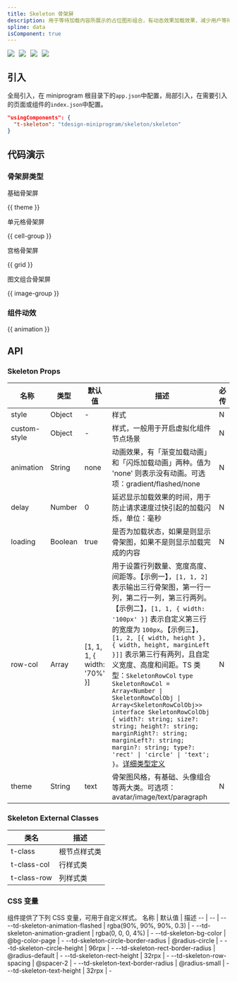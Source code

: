 ```yaml
---
title: Skeleton 骨架屏
description: 用于等待加载内容所展示的占位图形组合，有动态效果加载效果，减少用户等待焦虑。
spline: data
isComponent: true
---
```


<span class="coverages-badge" style="margin-right: 10px"><img src="https://img.shields.io/badge/coverages%3A%20lines-100%25-blue" /></span><span class="coverages-badge" style="margin-right: 10px"><img src="https://img.shields.io/badge/coverages%3A%20functions-100%25-blue" /></span><span class="coverages-badge" style="margin-right: 10px"><img src="https://img.shields.io/badge/coverages%3A%20statements-100%25-blue" /></span><span class="coverages-badge" style="margin-right: 10px"><img src="https://img.shields.io/badge/coverages%3A%20branches-94%25-blue" /></span>
## 引入

全局引入，在 miniprogram 根目录下的`app.json`中配置，局部引入，在需要引入的页面或组件的`index.json`中配置。

```json
"usingComponents": {
  "t-skeleton": "tdesign-miniprogram/skeleton/skeleton"
}
```

## 代码演示

### 骨架屏类型

基础骨架屏

{{ theme }}

单元格骨架屏

{{ cell-group }}


宫格骨架屏

{{ grid }}

图文组合骨架屏

{{ image-group }}

### 组件动效

{{ animation }}


## API

### Skeleton Props

名称 | 类型 | 默认值 | 描述 | 必传
-- | -- | -- | -- | --
style | Object | - | 样式 | N
custom-style | Object | - | 样式，一般用于开启虚拟化组件节点场景 | N
animation | String | none | 动画效果，有「渐变加载动画」和「闪烁加载动画」两种。值为 'none' 则表示没有动画。可选项：gradient/flashed/none | N
delay | Number | 0 | 延迟显示加载效果的时间，用于防止请求速度过快引起的加载闪烁，单位：毫秒 | N
loading | Boolean | true | 是否为加载状态，如果是则显示骨架图，如果不是则显示加载完成的内容 | N
row-col | Array | [1, 1, 1, { width: '70%' }] | 用于设置行列数量、宽度高度、间距等。【示例一】，`[1, 1, 2]` 表示输出三行骨架图，第一行一列，第二行一列，第三行两列。【示例二】，`[1, 1, { width: '100px' }]` 表示自定义第三行的宽度为 `100px`。【示例三】，`[1, 2, [{ width, height }, { width, height, marginLeft }]]` 表示第三行有两列，且自定义宽度、高度和间距。TS 类型：`SkeletonRowCol` `type SkeletonRowCol = Array<Number \| SkeletonRowColObj \| Array<SkeletonRowColObj>>` `interface SkeletonRowColObj { width?: string; size?: string; height?: string; marginRight?: string; marginLeft?: string; margin?: string; type?: 'rect' \| 'circle' \| 'text'; }`。[详细类型定义](https://github.com/Tencent/tdesign-miniprogram/tree/develop/src/skeleton/type.ts) | N
theme | String | text | 骨架图风格，有基础、头像组合等两大类。可选项：avatar/image/text/paragraph | N
### Skeleton External Classes

类名 | 描述
-- | --
t-class | 根节点样式类
t-class-col | 行样式类
t-class-row | 列样式类

### CSS 变量

组件提供了下列 CSS 变量，可用于自定义样式。
名称 | 默认值 | 描述 
-- | -- | --
--td-skeleton-animation-flashed | rgba(90%, 90%, 90%, 0.3) | - 
--td-skeleton-animation-gradient | rgba(0, 0, 0, 4%) | - 
--td-skeleton-bg-color | @bg-color-page | - 
--td-skeleton-circle-border-radius | @radius-circle | - 
--td-skeleton-circle-height | 96rpx | - 
--td-skeleton-rect-border-radius | @radius-default | - 
--td-skeleton-rect-height | 32rpx | - 
--td-skeleton-row-spacing | @spacer-2 | - 
--td-skeleton-text-border-radius | @radius-small | - 
--td-skeleton-text-height | 32rpx | -